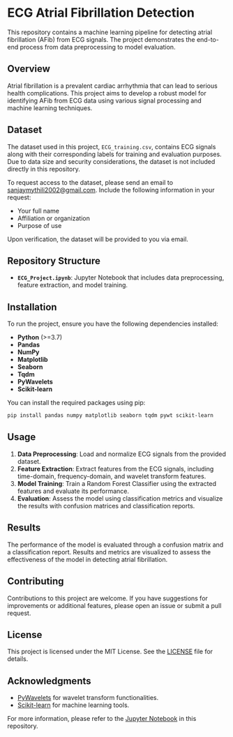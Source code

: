 # ECG Atrial Fibrillation Detection

This repository contains a machine learning pipeline for detecting atrial fibrillation (AFib) from ECG signals. The project demonstrates the end-to-end process from data preprocessing to model evaluation.

## Overview

Atrial fibrillation is a prevalent cardiac arrhythmia that can lead to serious health complications. This project aims to develop a robust model for identifying AFib from ECG data using various signal processing and machine learning techniques.

## Dataset

The dataset used in this project, `ECG_training.csv`, contains ECG signals along with their corresponding labels for training and evaluation purposes. Due to data size and security considerations, the dataset is not included directly in this repository.

To request access to the dataset, please send an email to [sanjaymythili2002@gmail.com](mailto:sanjaymythili2002@gmail.com). Include the following information in your request:

- Your full name
- Affiliation or organization
- Purpose of use

Upon verification, the dataset will be provided to you via email.

## Repository Structure

- **`ECG_Project.ipynb`**: Jupyter Notebook that includes data preprocessing, feature extraction, and model training.

## Installation

To run the project, ensure you have the following dependencies installed:

- **Python** (>=3.7)
- **Pandas**
- **NumPy**
- **Matplotlib**
- **Seaborn**
- **Tqdm**
- **PyWavelets**
- **Scikit-learn**

You can install the required packages using pip:

```bash
pip install pandas numpy matplotlib seaborn tqdm pywt scikit-learn
```

## Usage

1. **Data Preprocessing**: Load and normalize ECG signals from the provided dataset.
2. **Feature Extraction**: Extract features from the ECG signals, including time-domain, frequency-domain, and wavelet transform features.
3. **Model Training**: Train a Random Forest Classifier using the extracted features and evaluate its performance.
4. **Evaluation**: Assess the model using classification metrics and visualize the results with confusion matrices and classification reports.

## Results

The performance of the model is evaluated through a confusion matrix and a classification report. Results and metrics are visualized to assess the effectiveness of the model in detecting atrial fibrillation.

## Contributing

Contributions to this project are welcome. If you have suggestions for improvements or additional features, please open an issue or submit a pull request.

## License

This project is licensed under the MIT License. See the [LICENSE](LICENSE) file for details.

## Acknowledgments

- [PyWavelets](https://pywavelets.readthedocs.io/) for wavelet transform functionalities.
- [Scikit-learn](https://scikit-learn.org/) for machine learning tools.

For more information, please refer to the [Jupyter Notebook](ECG_Project.ipynb) in this repository.
